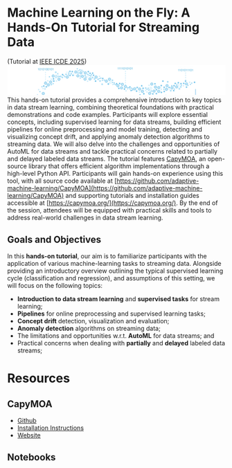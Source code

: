 # Machine Learning on the Fly: A Hands-On Tutorial for Streaming Data

(Tutorial at [IEEE ICDE 2025](https://ieee-icde.org/2025/))
![Stream.png](Stream.png)
This hands-on tutorial provides a comprehensive introduction to key topics in data stream learning, combining theoretical foundations with practical demonstrations and code examples. 
Participants will explore essential concepts, including supervised learning for data streams, building efficient pipelines for online preprocessing and model training, detecting and visualizing concept drift, and applying anomaly detection algorithms to streaming data. 
We will also delve into the challenges and opportunities of AutoML for data streams and tackle practical concerns related to partially and delayed labeled data streams.
The tutorial features [CapyMOA](https://capymoa.org/), an open-source library that offers efficient algorithm implementations through a high-level Python API.
Participants will gain hands-on experience using this tool, with all source code available at [https://github.com/adaptive-machine-learning/CapyMOA](https://github.com/adaptive-machine-learning/CapyMOA) and supporting tutorials and installation guides accessible at [https://capymoa.org/](https://capymoa.org/). 
By the end of the session, attendees will be equipped with practical skills and tools to address real-world challenges in data stream learning.
## Goals and Objectives
In this **hands-on tutorial**, our aim is to familiarize participants with the application of various machine-learning tasks to streaming data. 
Alongside providing an introductory overview outlining the typical supervised learning cycle (classification and regression), and assumptions of this setting, we will focus on the following topics: 

- **Introduction to data stream learning** and **supervised tasks** for stream learning;
- **Pipelines** for online preprocessing and supervised learning tasks;
- **Concept drift** detection, visualization and evaluation;
- **Anomaly detection** algorithms on streaming data; 
- The limitations and opportunities w.r.t. **AutoML** for data streams; and
- Practical concerns when dealing with **partially** and **delayed** labeled data streams;


# Resources
## CapyMOA
- [Github](https://github.com/adaptive-machine-learning/CapyMOA)
- [Installation Instructions](https://capymoa.org/installation)
- [Website](https://capymoa.org/)

## Notebooks
